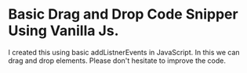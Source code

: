 # Basic Drag and Drop Code Snipper Using Vanilla Js.

I created this using basic addListnerEvents in JavaScript. In this we can drag and drop elements.
Please don't hesitate to improve the code.